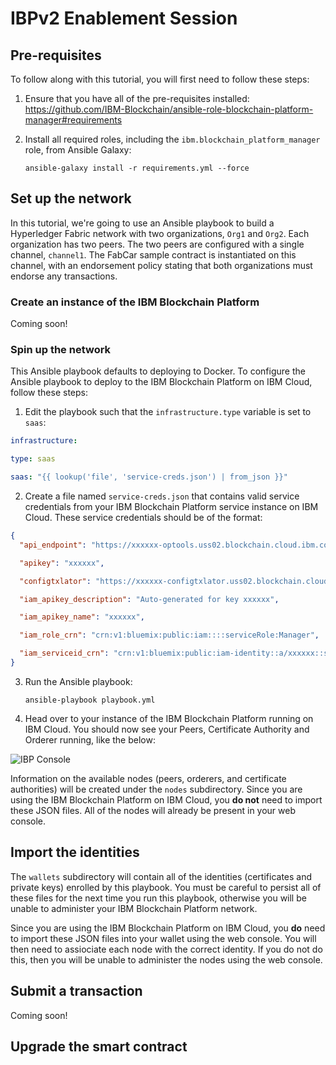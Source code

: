 # IBPv2 Enablement Session

## Pre-requisites

To follow along with this tutorial, you will first need to follow these steps:

1. Ensure that you have all of the pre-requisites installed: https://github.com/IBM-Blockchain/ansible-role-blockchain-platform-manager#requirements

2. Install all required roles, including the `ibm.blockchain_platform_manager` role, from Ansible Galaxy:

   `ansible-galaxy install -r requirements.yml --force`

## Set up the network

In this tutorial, we're going to use an Ansible playbook to build a Hyperledger Fabric network with two organizations, `Org1` and `Org2`. Each organization has two peers. The two peers are configured with a single channel, `channel1`. The FabCar sample contract is instantiated on this channel, with an endorsement policy stating that both organizations must endorse any transactions.

### Create an instance of the IBM Blockchain Platform

Coming soon!

### Spin up the network

This Ansible playbook defaults to deploying to Docker. To configure the Ansible playbook to deploy to the IBM Blockchain Platform on IBM Cloud, follow these steps:

1. Edit the playbook such that the `infrastructure.type` variable is set to `saas`:

```yaml
infrastructure:

type: saas

saas: "{{ lookup('file', 'service-creds.json') | from_json }}"
```

2. Create a file named `service-creds.json` that contains valid service credentials from your IBM Blockchain Platform service instance on IBM Cloud. These service credentials should be of the format:

```json
{
  "api_endpoint": "https://xxxxxx-optools.uss02.blockchain.cloud.ibm.com",

  "apikey": "xxxxxx",

  "configtxlator": "https://xxxxxx-configtxlator.uss02.blockchain.cloud.ibm.com",

  "iam_apikey_description": "Auto-generated for key xxxxxx",

  "iam_apikey_name": "xxxxxx",

  "iam_role_crn": "crn:v1:bluemix:public:iam::::serviceRole:Manager",

  "iam_serviceid_crn": "crn:v1:bluemix:public:iam-identity::a/xxxxxx::serviceid:ServiceId-xxxxxx"
}
```

3. Run the Ansible playbook:

   `ansible-playbook playbook.yml`

4. Head over to your instance of the IBM Blockchain Platform running on IBM Cloud. You should now see your Peers, Certificate Authority and Orderer running, like the below:

![IBP Console](/images/Console.jpg)

Information on the available nodes (peers, orderers, and certificate authorities) will be created under the `nodes` subdirectory. Since you are using the IBM Blockchain Platform on IBM Cloud, you **do not** need to import these JSON files. All of the nodes will already be present in your web console.

## Import the identities

The `wallets` subdirectory will contain all of the identities (certificates and private keys) enrolled by this playbook. You must be careful to persist all of these files for the next time you run this playbook, otherwise you will be unable to administer your IBM Blockchain Platform network.

Since you are using the IBM Blockchain Platform on IBM Cloud, you **do** need to import these JSON files into your wallet using the web console. You will then need to assiociate each node with the correct identity. If you do not do this, then you will be unable to administer the nodes using the web console.

## Submit a transaction

Coming soon!

## Upgrade the smart contract
